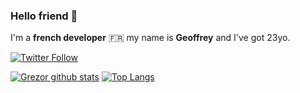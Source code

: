 ### Hello friend 👋

I'm a **french developer** :fr: my name is **Geoffrey** and I've got 23yo.

[![Twitter Follow](https://img.shields.io/twitter/follow/Geoffrey_Dev?color=%231DA1F2&label=Follow%20me&logo=Twitter&style=for-the-badge)](https://twitter.com/Geoffrey_Dev)


[![Grezor github stats](https://github-readme-stats.vercel.app/api?username=Grezor&show_icons=true)](https://github.com/Grezor/github-readme-stats)
[![Top Langs](https://github-readme-stats.vercel.app/api/top-langs/?username=grezor)](https://github.com/Grezor/github-readme-stats)

